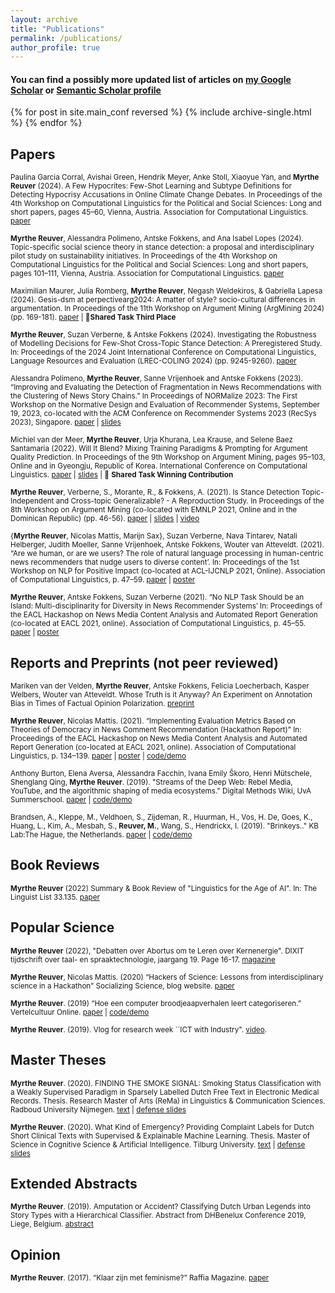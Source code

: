 ```yaml
---
layout: archive
title: "Publications"
permalink: /publications/
author_profile: true
---
```


#### You can find a possibly more updated list of articles on [my Google Scholar](https://scholar.google.com/citations?user=HeACvaEAAAAJ&hl=en) or [Semantic Scholar profile](https://www.semanticscholar.org/author/Myrthe-Reuver/2081814526)


{% for post in site.main_conf reversed %}
  {% include archive-single.html %}
{% endfor %}

## Papers
<sub>Paulina Garcia Corral, Avishai Green, Hendrik Meyer, Anke Stoll, Xiaoyue Yan, and **Myrthe Reuver** (2024). A Few Hypocrites: Few-Shot Learning and Subtype Definitions for Detecting Hypocrisy Accusations in Online Climate Change Debates. In Proceedings of the 4th Workshop on Computational Linguistics for the Political and Social Sciences: Long and short papers, pages 45–60, Vienna, Austria. Association for Computational Linguistics. [paper](https://aclanthology.org/2024.cpss-1.4.pdf)
  
<sub>**Myrthe Reuver**, Alessandra Polimeno, Antske Fokkens, and Ana Isabel Lopes (2024). Topic-specific social science theory in stance detection: a proposal and interdisciplinary pilot study on sustainability initiatives. In Proceedings of the 4th Workshop on Computational Linguistics for the Political and Social Sciences: Long and short papers, pages 101–111, Vienna, Austria. Association for Computational Linguistics. [paper](https://aclanthology.org/2024.cpss-1.8/)

<sub>Maximilian Maurer, Julia Romberg, **Myrthe Reuver**, Negash Weldekiros, & Gabriella Lapesa (2024). Gesis-dsm at perpectivearg2024: A matter of style? socio-cultural differences in argumentation. In Proceedings of the 11th Workshop on Argument Mining (ArgMining 2024) (pp. 169-181). [paper](https://aclanthology.org/2024.argmining-1.18.pdf) | 🥉**Shared Task Third Place**
  
<sub>**Myrthe Reuver**, Suzan Verberne, & Antske Fokkens (2024). Investigating the Robustness of Modelling Decisions for Few-Shot Cross-Topic Stance Detection: A Preregistered Study. In: Proceedings of the 2024 Joint International Conference on Computational Linguistics, Language Resources and Evaluation (LREC-COLING 2024) (pp. 9245-9260). [paper](https://aclanthology.org/2024.lrec-main.809.pdf)

<sub>Alessandra Polimeno, **Myrthe Reuver**, Sanne Vrijenhoek and Antske Fokkens (2023). “Improving and Evaluating the Detection of Fragmentation in News Recommendations with the Clustering of News Story Chains.” In Proceedings of NORMalize 2023: The First Workshop on the Normative Design and Evaluation of Recommender Systems, September 19,
2023, co-located with the ACM Conference on Recommender Systems 2023 (RecSys 2023), Singapore. [paper](https://arxiv.org/pdf/2309.06192.pdf) | [slides]()

<sub>Michiel van der Meer, **Myrthe Reuver**, Urja Khurana, Lea Krause, and Selene Baez Santamaria (2022). Will It Blend? Mixing Training Paradigms & Prompting for Argument Quality Prediction. In Proceedings of the 9th Workshop on Argument Mining, pages 95–103, Online and in Gyeongju, Republic of Korea. International Conference on Computational Linguistics. [paper](https://aclanthology.org/2022.argmining-1.8.pdf) | [slides]() | 🥇 **Shared Task Winning Contribution**

<sub>**Myrthe Reuver**,  Verberne, S., Morante, R., & Fokkens, A. (2021). Is Stance Detection Topic-Independent and Cross-topic Generalizable? - A Reproduction Study. In Proceedings of the 8th Workshop on Argument Mining (co-located with EMNLP 2021, Online and in the Dominican Republic) (pp. 46-56). [paper](https://aclanthology.org/2021.argmining-1.5.pdf) | [slides](https://myrthereuver.github.io/talks/Slides_ArgMiningstance.pdf)  | [video]()</sub>

<sub> {**Myrthe Reuver**, Nicolas Mattis, Marijn Sax}, Suzan Verberne, Nava Tintarev, Natali Helberger, Judith Moeller, Sanne Vrijenhoek,  Antske Fokkens, Wouter van Atteveldt. (2021). “Are we human, or are we users? The role of natural language processing in human-centric news recommenders that nudge users to diverse content’. In: Proceedings of the 1st Workshop on NLP for Positive Impact (co-located at ACL-IJCNLP 2021, Online). Association of Computational Linguistics, p. 47–59.
[paper](https://aclanthology.org/2021.nlp4posimpact-1.6.pdf) | [poster](https://myrthereuver.github.io/talks/PiaD_poster.pdf)</sub>

<sub>**Myrthe Reuver**, Antske Fokkens, Suzan Verberne (2021). “No NLP Task Should be an Island: Multi-disciplinarity for Diversity in News Recommender Systems’ In: Proceedings of the EACL Hackashop on News Media Content Analysis and Automated Report Generation (co-located at EACL 2021, online). Association of Computational Linguistics, p. 45–55.
[paper](https://www.aclweb.org/anthology/2021.hackashop-1.7.pdf) |
[poster](https://myrthereuver.github.io/talks/Reuver_NoTaskIsland%20(3).pdf)</sub>


## Reports and Preprints (not peer reviewed)

<sub>Mariken van der Velden, **Myrthe Reuver**, Antske Fokkens, Felicia Loecherbach, Kasper Welbers, Wouter van Atteveldt. Whose Truth is it Anyway? An Experiment on Annotation Bias in Times of Factual Opinion Polarization. [preprint](https://osf.io/preprints/socarxiv/nd6yr/)</sub>

<sub>**Myrthe Reuver**, Nicolas Mattis. (2021). “Implementing Evaluation Metrics Based on Theories of Democracy in News Comment Recommendation (Hackathon Report)” In: Proceedings of the EACL Hackashop on News Media Content Analysis and Automated Report Generation (co-located at EACL 2021, online). Association of Computational Linguistics, p. 134–139.
[paper](https://www.aclweb.org/anthology/2021.hackashop-1.19.pdf) |
[poster](https://myrthereuver.github.io/talks/MattisReuver_HackathonReport%20(6).pdf) |
[code/demo](https://github.com/myrthereuver/Hackathon_MediaComments/blob/main/Hackathon_comments_script.ipynb)</sub>

<sub>Anthony Burton, Elena Aversa, Alessandra Facchin, Ivana Emily Škoro, Henri Mütschele, Shenglang Qing, **Myrthe Reuver**. (2019). "Streams of the Deep Web: Rebel Media, YouTube, and the algorithmic shaping of media ecosystems." Digital Methods Wiki, UvA Summerschool.
[paper](https://wiki.digitalmethods.net/Dmi/SummerSchool2019StreamsoftheDeepWeb) |
[code/demo](https://anthbrtn.com/streamsDeepWeb/ctopics/index.html)</sub>

<sub>Brandsen, A., Kleppe, M., Veldhoen, S., Zijdeman, R., Huurman, H., Vos, H. De, Goes, K., Huang, L., Kim, A., Mesbah, S., **Reuver, M.**, Wang, S., Hendrickx, I. (2019). "Brinkeys.." KB Lab:The Hague, the Netherlands.
[paper](http://www.kbresearch.nl/brinkeys/report.pdf) |
[code/demo](http://kbresearch.nl/brinkeys/)</sub>

## Book Reviews

<sub> **Myrthe Reuver** (2022) Summary & Book Review of "Linguistics for the Age of AI". In: The Linguist List 33.135. [paper](https://linguistlist.org/issues/33/33-135/)</sub>

## Popular Science 

<sub>**Myrthe Reuver** (2022), "Debatten over Abortus om te Leren over Kernenergie". DIXIT tijdschrift over taal- en spraaktechnologie, jaargang 19. Page 16-17. [magazine](https://notas.nl/dixit/dixit_2022_tst_en_big-models.pdf})</sub>

<sub>**Myrthe Reuver**, Nicolas Mattis. (2020) “Hackers of Science: Lessons from interdisciplinary science in a Hackathon” Socializing Science, blog website.
[paper](https://socializingsciencevu.com/2021/03/02/hackers-of-science-lessons-from-interdisciplinary-science-in-a-hackathon/) </sub>

<sub>**Myrthe Reuver**. (2019) “Hoe een computer broodjeaapverhalen leert categoriseren.” Vertelcultuur Online.
[paper](https://neerlandistiek.nl/2019/10/hoe-een-computer-broodjeaapverhalen-leert-categoriseren/) |
[code/demo](https://myrthereuver.github.io/UrbanLegendCategorizer/)</sub>

<sub> **Myrthe Reuver**. (2019). Vlog for research week ``ICT with Industry". [video](https://www.youtube.com/watch?v=-m92LxE5hQ4).

## Master Theses 

<sub>**Myrthe Reuver**. (2020). FINDING THE SMOKE SIGNAL: Smoking Status Classification with a Weakly Supervised Paradigm in Sparsely Labelled Dutch Free Text in Electronic Medical Records. Thesis. Research Master of Arts (ReMa) in Linguistics & Communication Sciences. Radboud University Nijmegen.
[text](https://theses.ubn.ru.nl/bitstream/handle/123456789/10278/Reuver%2C_M.E._1.pdf?sequence=1) | [defense slides](https://myrthereuver.github.io/talks/ReMa_defense.pdf) </sub>

<sub>**Myrthe Reuver**. (2020). What Kind of Emergency?
Providing Complaint Labels for Dutch Short Clinical Texts with Supervised & Explainable Machine Learning. Thesis. Master of Science in Cognitive Science & Artificial Intelligence. Tilburg University. [text](https://www.researchgate.net/profile/Myrthe-Reuver-2/publication/349916107_What_Kind_of_Emergency_Providing_Complaint_Labels_for_Dutch_Short_Clinical_Texts_with_Supervised_Explainable_Machine_Learning_What_Kind_of_Emergency_Providing_Complaint_Labels_for_Dutch_Short_Clinical/links/60473581a6fdcc9c7821a978/What-Kind-of-Emergency-Providing-Complaint-Labels-for-Dutch-Short-Clinical-Texts-with-Supervised-Explainable-Machine-Learning-What-Kind-of-Emergency-Providing-Complaint-Labels-for-Dutch-Short-Clinic.pdf) | [defense slides](https://myrthereuver.github.io/talks/TilburgTriage_LSTmeeting.pptx.pdf)</sub>

## Extended Abstracts

<sub>**Myrthe Reuver**. (2019).  Amputation or Accident? Classifying Dutch Urban Legends into Story Types with a Hierarchical Classifier. Abstract from DHBenelux Conference 2019, Liege, Belgium.
[abstract](https://myrthereuver.github.io/talks/DH_Benelux_2019_paper_69.pdf)</sub>

## Opinion

<sub>**Myrthe Reuver**. (2017). “Klaar zijn met feminisme?” Raffia Magazine.
[paper](https://raffia-magazine.com/2017/05/01/klaar-zijn-met-feminisme/)</sub>

